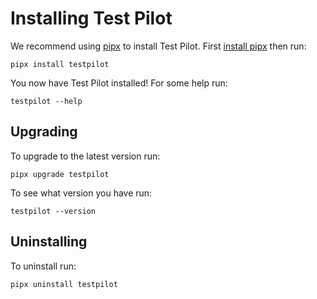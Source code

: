 # Installing Test Pilot

We recommend using [pipx](https://pypa.github.io/pipx/) to install
Test Pilot.
First [install pipx](https://pypa.github.io/pipx/#install-pipx) then run:

```terminal
pipx install testpilot
```

You now have Test Pilot installed! For some help run:

```
testpilot --help
```

Upgrading
---------

To upgrade to the latest version run:

```terminal
pipx upgrade testpilot
```

To see what version you have run:

```terminal
testpilot --version
```

Uninstalling
------------

To uninstall run:

```
pipx uninstall testpilot
```
